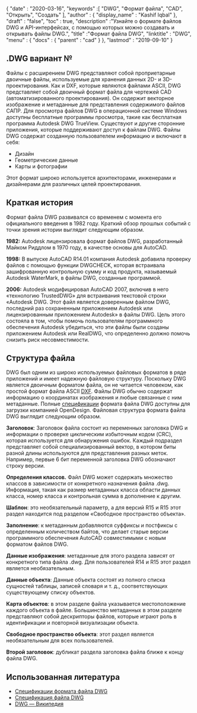 {
  "date" : "2020-03-16",
  "keywords" :[ "DWG", "Формат файла", "CAD", "Открыть", "Создать" ],
  "author" : {
    "display_name" : "Kashif Iqbal"
},
  "draft" : "false",
  "toc" : true,
  "description" :"Узнайте о формате файлов DWG и API-интерфейсах, с помощью которых можно создавать и открывать файлы DWG.",
  "title" :"Формат файла DWG",
  "linktitle" : "DWG",
  "menu" : {
    "docs" : {
      "parent" : "cad"
}
},
  "lastmod" : "2019-09-10"
}

## .DWG вариант №

Файлы с расширением DWG представляют собой проприетарные двоичные файлы, используемые для хранения данных 2D- и 3D-проектирования. Как и DXF, которые являются файлами ASCII, DWG представляет собой двоичный формат файла для чертежей CAD (автоматизированного проектирования). Он содержит векторное изображение и метаданные для представления содержимого файлов САПР. Для просмотра файлов DWG в операционной системе Windows доступны бесплатные программы просмотра, такие как бесплатная программа Autodesk DWG TrueView. Существуют и другие сторонние приложения, которые поддерживают доступ к файлам DWG. Файлы DWG содержат созданную пользователем информацию и включают в себя:

* Дизайн
* Геометрические данные
* Карты и фотографии

Этот формат широко используется архитекторами, инженерами и дизайнерами для различных целей проектирования.

## Краткая история ##

Формат файла DWG развивался со временем с момента его официального введения в 1982 году. Краткий обзор прошлых событий с точки зрения истории выглядит следующим образом.

**1982:** Autodesk лицензировала формат файлов DWG, разработанный Майком Риддлом в 1970 году, в качестве основы для AutoCAD.

**1998:** В выпуске AutoCAD R14.01 компания Autodesk добавила проверку файлов с помощью функции DWGCHECK, которая встраивала зашифрованную контрольную сумму и код продукта, называемый Autodesk WaterMark, в файлы DWG, созданные программой.

**2006:** Autodesk модифицировал AutoCAD 2007, включив в него «технологию TrustedDWG» для встраивания текстовой строки «Autodesk DWG. Этот файл является доверенным файлом DWG, последний раз сохраненным приложением Autodesk или лицензированным приложением Autodesk» в файлы DWG. Цель этого состояла в том, чтобы помочь пользователям программного обеспечения Autodesk убедиться, что эти файлы были созданы приложением Autodesk или RealDWG, что определенно должно помочь снизить риск несовместимости.

## Структура файла ##

DWG был одним из широко используемых файловых форматов в ряде приложений и имеет надежную файловую структуру. Поскольку DWG является двоичным форматом файла, он не читается человеком, как простой формат файла ASCII [DXF](/ru/cad/dxf/). Файлы DWG обычно содержат информацию о координатах изображения и любые связанные с ним метаданные. Полные [спецификации](https://www.opendesign.com/files/guestdownloads/OpenDesign_Specification_for_.dwg_files.pdf) формата файла DWG доступны для загрузки компанией OpenDesign. Файловая структура формата файла DWG выглядит следующим образом.

**Заголовок**: Заголовок файла состоит из переменных заголовка DWG и информации о проверке циклическим избыточным кодом (CRC), которая используется для обнаружения ошибок. Каждый подраздел представляет собой специализированный вектор, в котором биты разной длины используются для представления разных меток. Например, первые 6 бит переменной заголовка DWG обозначают строку версии.

**Определения классов.** Файл DWG может содержать множество классов в зависимости от конкретного назначения файла .dwg. Информация, такая как размер метаданных класса области данных класса, номер класса и контрольная сумма в дополнение к другим.

**Шаблон**: это необязательный параметр, а для версий R15 и R15 этот раздел находится под разделом «Свободное пространство объекта».

**Заполнение**: к метаданным добавляются суффиксы и постфиксы с определенным количеством байтов, что делает старые версии программного обеспечения AutoCAD совместимыми с новым форматом файлов DWG.

**Данные изображения**: метаданные для этого раздела зависят от конкретного типа файла .dwg. Для пользователей R14 и R15 этот раздел является необязательным.

**Данные объекта**: Данные объекта состоят из полного списка сущностей таблицы, записей словаря и т. д., соответствующих существующему списку объектов.

**Карта объектов**: в этом разделе файла указывается местоположение каждого объекта в файле. Большинство метаданных в этом разделе представляют собой дескрипторы файлов, которые играют роль в идентификации и повторной визуализации объекта.

**Свободное пространство объекта**: этот раздел является необязательным для всех пользователей.

**Второй заголовок**: дубликат раздела заголовка файла ближе к концу файла DWG.

## Использованная литература ##

* [Спецификации формата файла DWG](https://www.opendesign.com/files/guestdownloads/OpenDesign_Specification_for_.dwg_files.pdf)
* [Спецификация файла DWG](https://www.scan2cad.com/blog/dwg/file-spec/)
* [DWG — Википедия](https://en.wikipedia.org/wiki/.dwg)

